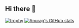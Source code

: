 ## Hi there 👋

<!--
**DongSamE/DongSamE** is a ✨ _special_ ✨ repository because its `README.md` (this file) appears on your GitHub profile.

Here are some ideas to get you started:

- 🔭 I’m currently working on ...
- 🌱 I’m currently learning ...
- 👯 I’m looking to collaborate on ...
- 🤔 I’m looking for help with ...
- 💬 Ask me about ...
- 📫 How to reach me: ...
- 😄 Pronouns: ...
- ⚡ Fun fact: ... -->
[![trophy](https://github-profile-trophy.vercel.app/?username=DongSamE&row=2&column=3&theme=onestar&title=MultipleLanguage,Experience,Commits)](https://github.com/ryo-ma/github-profile-trophy)
[![Anurag's GitHub stats](https://github-readme-stats.vercel.app/api?username=DongSamE)](https://github.com/anuraghazra/github-readme-stats)
